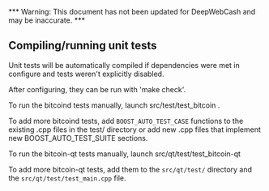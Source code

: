 *** Warning: This document has not been updated for DeepWebCash and may be inaccurate. ***

Compiling/running unit tests
------------------------------------

Unit tests will be automatically compiled if dependencies were met in configure
and tests weren't explicitly disabled.

After configuring, they can be run with 'make check'.

To run the bitcoind tests manually, launch src/test/test_bitcoin .

To add more bitcoind tests, add `BOOST_AUTO_TEST_CASE` functions to the existing
.cpp files in the test/ directory or add new .cpp files that
implement new BOOST_AUTO_TEST_SUITE sections.

To run the bitcoin-qt tests manually, launch src/qt/test/test_bitcoin-qt

To add more bitcoin-qt tests, add them to the `src/qt/test/` directory and
the `src/qt/test/test_main.cpp` file.
